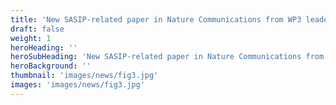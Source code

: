 ```yaml
---
title: 'New SASIP-related paper in Nature Communications from WP3 leader Chris Horvat'
draft: false
weight: 1
heroHeading: ''
heroSubHeading: 'New SASIP-related paper in Nature Communications from WP3 leader Chris Horvat. Read more about how sea ice models should be compared based on how they represent the marginal ice zone, not sea ice extent or area. One of SASIP's primary goals is to improve the representation of marginal ice zones, especially wave-ice and floe size interactions!'
heroBackground: ''
thumbnail: 'images/news/fig3.jpg'
images: 'images/news/fig3.jpg'
---
```

